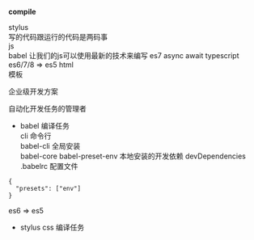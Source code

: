 **compile**

  stylus<br>
  写的代码跟运行的代码是两码事<br>
  js<br>
    babel 让我们的js可以使用最新的技术来编写
    es7 async await
  typescript<br>
  es6/7/8 => es5
  html<br>
  模板<br>

企业级开发方案<br>

  自动化开发任务的管理者<br>
  - babel 编译任务<br>
  cli 命令行<br>
  babel-cli 全局安装<br>
  babel-core babel-preset-env 本地安装的开发依赖 devDependencies<br>
  .babelrc 配置文件<br>
  ```
  {
    "presets": ["env"]
  }
  ```
  es6 => es5

- stylus css 编译任务
